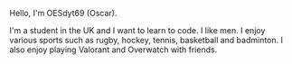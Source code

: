 Hello, I'm OESdyt69 (Oscar).

I'm a student in the UK and I want to learn to code.
I like men.
I enjoy various sports such as rugby, hockey, tennis, basketball and badminton.
I also enjoy playing Valorant and Overwatch with friends.

